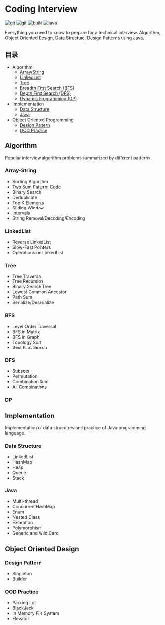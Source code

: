 # Coding Interview

[![git](https://badgen.net/badge/Git/zdong1995/blue?icon=github)](https://github.com/zdong1995/) [![git](https://badgen.net/badge/Repo/star/yellow?icon=git)](https://github.com/zdong1995/coding-interview) ![build](https://github.com/zdong1995/coding-interview/workflows/Build/badge.svg) ![java](https://img.shields.io/badge/Language-java-orange.svg)

Everything you need to know to prepare for a technical interview. Algorithm, Object Oriented Design, Data Structure, Design Patterns using Java.

## 目录

* Algorithm
  * [Array/String](./#array-string)
  * [LinkedList](./#linkedlist)
  * [Tree](./#tree)
  * [Breadth First Search \(BFS\)](./#bfs)
  * [Depth First Search \(DFS\)](./#dfs)
  * [Dynamic Programming \(DP\)](./#dp)
* Implementation
  * [Data Structure](./#data-structure)
  * [Java](./#java)
* Object Oriented Programming
  * [Design Pattern](./#design-pattern)
  * [OOD Practice](./#ood-practice)

## Algorithm

Popular interview algorithm problems summarized by different patterns.

### Array-String

* Sorting Algorithm
* [Two Sum Pattern](docs/algorithm/1.array/1.2-two-sum.md): [Code](src/main/java/algorithm/array/twosum)
* Binary Search
* Deduplicate
* Top K Elements
* Sliding Window
* Intervals
* String Removal/Decoding/Encoding

### LinkedList

* Reverse LinkedList
* Slow-Fast Pointers
* Operations on LinkedList

### Tree

* Tree Traversal
* Tree Recursion
* Binary Search Tree
* Lowest Common Ancestor
* Path Sum
* Serialize/Deserialize

### BFS

* Level Order Traversal
* BFS in Matrix
* BFS in Graph
* Topology Sort
* Best First Search

### DFS

* Subsets
* Permutation
* Combination Sum
*  All Combinations

### DP

## Implementation

Implementation of data strucutres and practice of Java programming language.

### Data Structure

* LinkedList
* HashMap
* Heap
* Queue
* Stack

### Java

* Multi-thread
* ConcurrentHashMap
* Enum
* Nested Class
* Exception
* Polymorphism
* Generic and Wild Card

## Object Oriented Design

### Design Pattern

* Singleton
* Builder

### OOD Practice

* Parking Lot
* BlackJack
* In Memory File System
* Elevator

